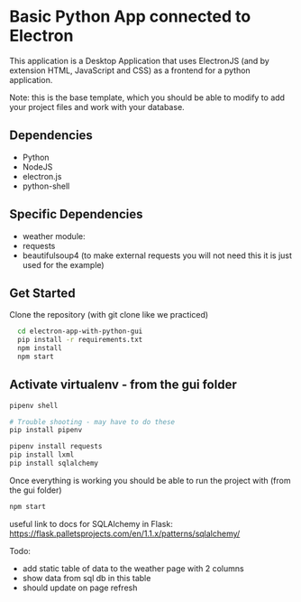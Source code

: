 # Basic Python App connected to Electron

This application is a Desktop Application that uses ElectronJS (and by extension HTML, JavaScript and CSS) as a frontend for a python application.

Note: this is the base template, which you should be able to modify to add your project files and work with your database.

## Dependencies

- Python
- NodeJS
- electron.js
- python-shell

## Specific Dependencies

- weather module:
- requests
- beautifulsoup4 (to make external requests you will not need this it is just used for the example)

## Get Started
Clone the repository (with git clone like we practiced)

```sh
  cd electron-app-with-python-gui
  pip install -r requirements.txt
  npm install
  npm start
```

## Activate virtualenv - from the gui folder

```sh
pipenv shell

# Trouble shooting - may have to do these
pip install pipenv

pipenv install requests
pip install lxml
pip install sqlalchemy
```

Once everything is working you should be able to run the project with (from the gui folder)

```sh
npm start
```

useful link to docs for SQLAlchemy in Flask:
https://flask.palletsprojects.com/en/1.1.x/patterns/sqlalchemy/

Todo:
- add static table of data to the weather page with 2 columns
- show data from sql db in this table
- should update on page refresh
